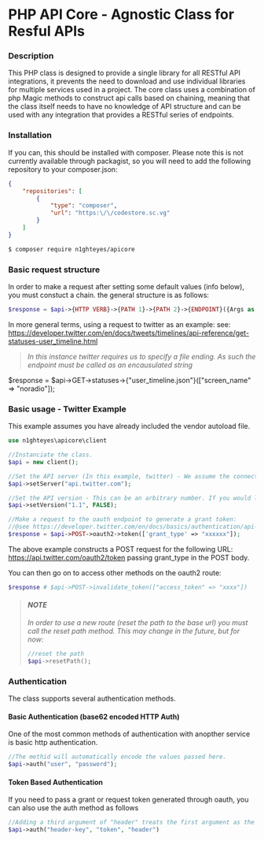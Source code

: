 # PHP API Core - Agnostic Class for Resful APIs

### Description

This PHP class is designed to provide a single library for all RESTful API integrations, it prevents the need to download and use individual libraries for multiple services used in a project. The core class uses a combination of php Magic methods to construct api calls based on chaining, meaning that the class itself needs to have no knowledge of API structure and can be used with any integration that provides a RESTful series of endpoints.

### Installation

If you can, this should be installed with composer. Please note this is not currently available through packagist, so you will need to add the following repository to your composer.json:

```json
{
    "repositories": [
        {
            "type": "composer",
            "url": "https:\/\/codestore.sc.vg"
        }
    ]
}
```
```bash
$ composer require n1ghteyes/apicore
```
### Basic request structure

In order to make a request after setting some default values (info below), you must constuct a chain. the general structure is as follows:

```php
$response = $api->{HTTP VERB}->{PATH 1}->{PATH 2}->{ENDPOINT}({Args as array});
```

In more general terms, using a request to twitter as an example:
see: https://developer.twitter.com/en/docs/tweets/timelines/api-reference/get-statuses-user_timeline.html

> *In this instance twitter requires us to specify a file ending. As such the endpoint must be called as an encausulated string*

$response = $api->GET->statuses->{"user_timeline.json"}(["screen_name" => "noradio"]);

### Basic usage - Twitter Example

This example assumes you have already included the vendor autoload file.
```php
use n1ghteyes\apicore\client

//Instanciate the class.
$api = new client();

//Set the API server (In this example, twitter) - We assume the connection is HTTPS.
$api->setServer("api.twitter.com");

//Set the API version - This can be an arbitrary number. If you would like to exclude the version number from the request path, pass FALSE as the second argument.
$api->setVersion("1.1", FALSE);

//Make a request to the oauth endpoint to generate a grant token:
//@see https://developer.twitter.com/en/docs/basics/authentication/api-reference/token
$response = $api->POST->oauth2->token(['grant_type' => "xxxxxx"]);
```

The above example constructs a POST request for the following URL: https://api.twitter.com/oauth2/token passing grant_type in the POST body.

You can then go on to access other methods on the oauth2 route:
```php
$response # $api->POST->invalidate_token(["access_token" => "xxxx"])
```
> #### *NOTE*
> *In order to use a new route (reset the path to the base url) you must call the reset path method. This may change in the future, but for now:*
>
> ```php
> //reset the path
> $api->resetPath();
> ```

### Authentication

The class supports several authentication methods.

#### Basic Authentication (base62 encoded HTTP Auth)

One of the most common methods of authentication with anopther service is basic http authentication.

```php
//The methid will automatically encode the values passed here.
$api->auth("user", "password");
```

#### Token Based Authentication

If you need to pass a grant or request token generated through oauth, you can also use the auth method as follows

```php
//Adding a third argument of "header" treats the first argument as the header name and the second as the header value. This can be used to add any custom header to the request. 
$api->auth("header-key", "token", "header")
```
